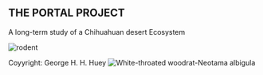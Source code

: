 ## THE PORTAL PROJECT
 A long-term study of a Chihuahuan desert Ecosystem

![rodent](https://user-images.githubusercontent.com/20558188/235670014-9d46770f-8892-4bcd-ba94-36dd2f5507d9.png)

Coyyright: George H. H. Huey
![White-throated woodrat-Neotama albigula](https://user-images.githubusercontent.com/20558188/235670041-3e0b7798-d972-4485-87e6-f4d4031499a2.jpg)

